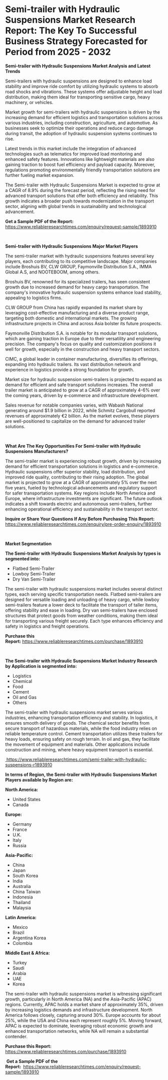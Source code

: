 <p><h1>Semi-trailer with Hydraulic Suspensions Market Research Report: The Key To Successful Business Strategy Forecasted for Period from 2025 - 2032</h1></p><p><strong>Semi-trailer with Hydraulic Suspensions Market Analysis and Latest Trends</strong></p>
<p><p>Semi-trailers with hydraulic suspensions are designed to enhance load stability and improve ride comfort by utilizing hydraulic systems to absorb road shocks and vibrations. These systems offer adjustable height and load distribution, making them ideal for transporting sensitive cargo, heavy machinery, or vehicles.</p><p>Market growth for semi-trailers with hydraulic suspensions is driven by the increasing demand for efficient logistics and transportation solutions across various industries, including construction, agriculture, and automotive. As businesses seek to optimize their operations and reduce cargo damage during transit, the adoption of hydraulic suspension systems continues to rise.</p><p>Latest trends in this market include the integration of advanced technologies such as telematics for improved load monitoring and enhanced safety features. Innovations like lightweight materials are also gaining traction to boost fuel efficiency and payload capacity. Moreover, regulations promoting environmentally friendly transportation solutions are further fueling market expansion.</p><p>The Semi-trailer with Hydraulic Suspensions Market is expected to grow at a CAGR of 8.9% during the forecast period, reflecting the rising need for advanced transport solutions that offer both efficiency and reliability. This growth indicates a broader push towards modernization in the transport sector, aligning with global trends in sustainability and technological advancement.</p></p>
<p><strong>Get a Sample PDF of the Report:&nbsp;</strong> <a href="https://www.reliableresearchtimes.com/enquiry/request-sample/1893910?utm_campaign=2665&utm_medium=2&utm_source=Github&utm_content=ia&utm_term=12042025&utm_id=semi-trailer-with-hydraulic-suspensions">https://www.reliableresearchtimes.com/enquiry/request-sample/1893910</a></p>
<p>&nbsp;</p>
<p><strong>Semi-trailer with Hydraulic Suspensions Major Market Players</strong></p>
<p><p>The semi-trailer market with hydraulic suspensions features several key players, each contributing to its competitive landscape. Major companies include Broshuis BV, CLW GROUP, Faymonville Distribution S.A., IMMA Global A.S, and NOOTEBOOM, among others. </p><p>Broshuis BV, renowned for its specialized trailers, has seen consistent growth due to increased demand for heavy cargo transportation. The company's innovative hydraulic suspension systems enhance load stability, appealing to logistics firms. </p><p>CLW GROUP from China has rapidly expanded its market share by leveraging cost-effective manufacturing and a diverse product range, targeting both domestic and international markets. The growing infrastructure projects in China and across Asia bolster its future prospects.</p><p>Faymonville Distribution S.A. is notable for its modular transport solutions, which are gaining traction in Europe due to their versatility and engineering precision. The company's focus on quality and customization positions it well for growth, especially in the construction and heavy transport sectors.</p><p>CIMC, a global leader in container manufacturing, diversifies its offerings, expanding into hydraulic trailers. Its vast distribution network and experience in logistics provide a strong foundation for growth. </p><p>Market size for hydraulic suspension semi-trailers is projected to expand as demand for efficient and safe transport solutions increases. The overall trailer market is anticipated to grow at a CAGR of approximately 4-6% over the coming years, driven by e-commerce and infrastructure development.</p><p>Sales revenue for notable companies varies, with Wabash National generating around $1.9 billion in 2022, while Schmitz Cargobull reported revenues of approximately €2 billion. As the market evolves, these players are well-positioned to capitalize on the demand for advanced trailer solutions.</p></p>
<p>&nbsp;</p>
<p><strong>What Are The Key Opportunities For Semi-trailer with Hydraulic Suspensions Manufacturers?</strong></p>
<p><p>The semi-trailer market is experiencing robust growth, driven by increasing demand for efficient transportation solutions in logistics and e-commerce. Hydraulic suspensions offer superior stability, load distribution, and improved ride quality, contributing to their rising adoption. The global market is projected to grow at a CAGR of approximately 5% over the next five years, fueled by technological advancements and regulatory support for safer transportation systems. Key regions include North America and Europe, where infrastructure investments are significant. The future outlook indicates a shift towards electric and autonomous semi-trailers, further enhancing operational efficiency and sustainability in the transport sector.</p></p>
<p><strong>Inquire or Share Your Questions If Any Before Purchasing This Report:</strong> <a href="https://www.reliableresearchtimes.com/enquiry/pre-order-enquiry/1893910?utm_campaign=2665&utm_medium=2&utm_source=Github&utm_content=ia&utm_term=12042025&utm_id=semi-trailer-with-hydraulic-suspensions">https://www.reliableresearchtimes.com/enquiry/pre-order-enquiry/1893910</a></p>
<p>&nbsp;</p>
<p><strong>Market Segmentation</strong></p>
<p><strong>The Semi-trailer with Hydraulic Suspensions Market Analysis by types is segmented into:</strong></p>
<p><ul><li>Flatbed Semi-Trailer</li><li>Lowboy Semi-Trailer</li><li>Dry Van Semi-Trailer</li></ul></p>
<p><p>The semi-trailer with hydraulic suspensions market includes several distinct types, each serving specific transportation needs. Flatbed semi-trailers are designed for versatile loading and unloading of heavy cargo, while lowboy semi-trailers feature a lower deck to facilitate the transport of taller items, offering stability and ease in loading. Dry van semi-trailers have enclosed structures that protect goods from weather conditions, making them ideal for transporting various freight securely. Each type enhances efficiency and safety in logistics and freight operations.</p></p>
<p><strong>Purchase this Report:&nbsp;</strong><a href="https://www.reliableresearchtimes.com/purchase/1893910?utm_campaign=2665&utm_medium=2&utm_source=Github&utm_content=ia&utm_term=12042025&utm_id=semi-trailer-with-hydraulic-suspensions">https://www.reliableresearchtimes.com/purchase/1893910</a></p>
<p>&nbsp;</p>
<p><strong>The Semi-trailer with Hydraulic Suspensions Market Industry Research by Application is segmented into:</strong></p>
<p><ul><li>Logistics</li><li>Chemical</li><li>Food</li><li>Cement</li><li>Oil and Gas</li><li>Others</li></ul></p>
<p><p>The semi-trailer with hydraulic suspensions market serves various industries, enhancing transportation efficiency and stability. In logistics, it ensures smooth delivery of goods. The chemical sector benefits from secure transport of hazardous materials, while the food industry relies on reliable temperature control. Cement transportation utilizes these trailers for heavy loads, ensuring safety on rough terrain. In oil and gas, they facilitate the movement of equipment and materials. Other applications include construction and mining, where heavy equipment transport is essential.</p></p>
<p><a href="https://www.reliableresearchtimes.com/semi-trailer-with-hydraulic-suspensions-r1893910?utm_campaign=2665&utm_medium=2&utm_source=Github&utm_content=ia&utm_term=12042025&utm_id=semi-trailer-with-hydraulic-suspensions">&nbsp;https://www.reliableresearchtimes.com/semi-trailer-with-hydraulic-suspensions-r1893910</a></p>
<p><strong>In terms of Region, the Semi-trailer with Hydraulic Suspensions Market Players available by Region are:</strong></p>
<p>
    <p> <strong> North America: </strong>
        <ul>
            <li>United States</li>
            <li>Canada</li>
        </ul>
        </p> 
    <p> <strong> Europe: </strong>
        <ul>
            <li>Germany</li>
            <li>France</li>
            <li>U.K.</li>
            <li>Italy</li>
            <li>Russia</li>
        </ul>
        </p> 
    <p> <strong> Asia-Pacific: </strong>
        <ul>
            <li>China</li>
            <li>Japan</li>
            <li>South Korea</li>
            <li>India</li>
            <li>Australia</li>
            <li>China Taiwan</li>
            <li>Indonesia</li>
            <li>Thailand</li>
            <li>Malaysia</li>
        </ul>
        </p> 
    <p> <strong> Latin America: </strong>
        <ul>
            <li>Mexico</li>
            <li>Brazil</li>
            <li>Argentina Korea</li>
            <li>Colombia</li>
        </ul>
        </p> 
    <p> <strong> Middle East & Africa: </strong>
        <ul>
            <li>Turkey</li>
            <li>Saudi</li>
            <li>Arabia</li>
            <li>UAE</li>
            <li>Korea</li>
        </ul>
    </p>
    </p>
<p><p>The semi-trailer with hydraulic suspensions market is witnessing significant growth, particularly in North America (NA) and the Asia-Pacific (APAC) regions. Currently, APAC holds a market share of approximately 35%, driven by increasing logistics demands and infrastructure development. North America follows closely, capturing around 30%. Europe accounts for about 25%, while the USA and China each represent roughly 5%. Moving forward, APAC is expected to dominate, leveraging robust economic growth and enhanced transportation networks, while NA will remain a substantial contender.</p></p>
<p><strong>Purchase this Report: </strong><a href="https://www.reliableresearchtimes.com/purchase/1893910?utm_campaign=2665&utm_medium=2&utm_source=Github&utm_content=ia&utm_term=12042025&utm_id=semi-trailer-with-hydraulic-suspensions">https://www.reliableresearchtimes.com/purchase/1893910</a></p>
<p>&nbsp;<strong>Get a Sample PDF of the Report:&nbsp;&nbsp;</strong><a href="https://www.reliableresearchtimes.com/enquiry/request-sample/1893910?utm_campaign=2665&utm_medium=2&utm_source=Github&utm_content=ia&utm_term=12042025&utm_id=semi-trailer-with-hydraulic-suspensions">https://www.reliableresearchtimes.com/enquiry/request-sample/1893910</a></p>
<p><strong></strong></p>
<p><p></p><p></p><p></p></p>